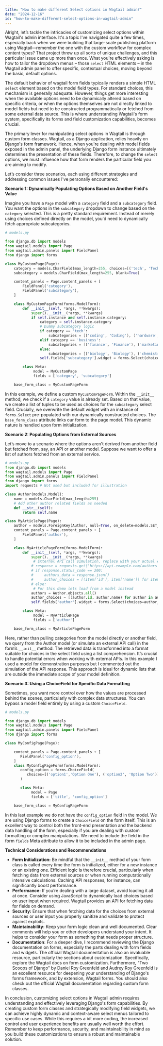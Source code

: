 ```yaml
---
title: "How to make different Select options in Wagtail admin?"
date: "2024-12-16"
id: "how-to-make-different-select-options-in-wagtail-admin"
---
```


Alright, let’s tackle the intricacies of customizing select options within Wagtail's admin interface. It's a topic I've navigated quite a few times, especially back when we were building that large-scale publishing platform using Wagtail—remember the one with the custom workflow for complex content types? That project threw up all sorts of unique challenges, and this particular issue came up more than once. What you're effectively asking is how to tailor the dropdown menus – those `select` HTML elements – in the Wagtail admin panel to offer specific, contextual choices, moving beyond the basic, default options.

The default behavior of wagtail form fields typically renders a simple HTML `select` element based on the model field types. For standard choices, this mechanism is generally adequate. However, things get more interesting when the available options need to be dynamically altered based on specific criteria, or when the options themselves are not directly linked to model fields but need to be constructed programmatically or fetched from some external data source. This is where understanding Wagtail's form system, specifically its forms and field customization capabilities, becomes crucial.

The primary lever for manipulating select options in Wagtail is through custom form classes. Wagtail, as a Django application, relies heavily on Django's form framework. Hence, when you're dealing with model fields exposed in the admin panel, the underlying Django form instance ultimately determines the presentation of these fields. Therefore, to change the `select` options, we must influence how that form renders the particular field you are aiming to modify.

Let’s consider three scenarios, each using different strategies and addressing common issues I've personally encountered:

**Scenario 1: Dynamically Populating Options Based on Another Field's Value**

Imagine you have a `Page` model with a `category` field and a `subcategory` field. You want the options in the `subcategory` dropdown to change based on the `category` selected. This is a pretty standard requirement. Instead of merely using choices defined directly on the model, you'd need to dynamically fetch appropriate subcategories.

```python
# models.py

from django.db import models
from wagtail.models import Page
from wagtail.admin.panels import FieldPanel
from django import forms

class MyCustomPage(Page):
    category = models.CharField(max_length=255, choices=[('tech', 'Technology'), ('business', 'Business'), ('science', 'Science')])
    subcategory = models.CharField(max_length=255, blank=True)

    content_panels = Page.content_panels + [
        FieldPanel('category'),
        FieldPanel('subcategory'),
    ]

    class MyCustomPageForm(forms.ModelForm):
        def __init__(self, *args, **kwargs):
            super().__init__(*args, **kwargs)
            if self.instance and self.instance.category:
                category = self.instance.category
                # Dummy subcategory logic
                if category == 'tech':
                    subcategories = [('coding', 'Coding'), ('hardware', 'Hardware')]
                elif category == 'business':
                    subcategories = [('finance', 'Finance'), ('marketing', 'Marketing')]
                else:
                    subcategories = [('biology', 'Biology'), ('chemistry', 'Chemistry')]
                self.fields['subcategory'].widget = forms.Select(choices=subcategories)

        class Meta:
             model = MyCustomPage
             fields = ['category', 'subcategory']

    base_form_class = MyCustomPageForm
```

In this example, we define a custom `MyCustomPageForm`. Within the `__init__` method, we check if a `category` value is already set. Based on that value, we create a list of tuples to be used as choices for the `subcategory` select field. Crucially, we overwrite the default widget with an instance of `forms.Select` pre-populated with our dynamically constructed choices. The `base_form_class` attribute links our form to the page model. This dynamic nature is handled upon form initialization.

**Scenario 2: Populating Options from External Sources**

Let’s move to a scenario where the options aren't derived from another field but fetched from, say, an API or another model. Suppose we want to offer a list of authors fetched from an external service.

```python
# models.py
from django.db import models
from wagtail.models import Page
from wagtail.admin.panels import FieldPanel
from django import forms
import requests # Not used but included for illustration

class Author(models.Model):
    name = models.CharField(max_length=255)
    # Add other author related fields as needed
    def __str__(self):
        return self.name

class MyArticlePage(Page):
    author = models.ForeignKey(Author, null=True, on_delete=models.SET_NULL, related_name='+')
    content_panels = Page.content_panels + [
        FieldPanel('author'),
    ]

    class MyArticlePageForm(forms.ModelForm):
        def __init__(self, *args, **kwargs):
            super().__init__(*args, **kwargs)
             # External API call simulation, replace with your actual API
            # response = requests.get('https://api.example.com/authors')
            # if response.status_code == 200:
            #     authors_data = response.json()
            #     author_choices = [(item['id'], item['name']) for item in authors_data]
            # else:
             # For this demo lets load from a model instead
            authors = Author.objects.all()
            author_choices = [(author.id, author.name) for author in authors]
            self.fields['author'].widget = forms.Select(choices=author_choices)

        class Meta:
             model = MyArticlePage
             fields = ['author']

    base_form_class = MyArticlePageForm
```

Here, rather than pulling categories from the model directly or another field, we query from the Author model (or simulate an external API call) in the form’s `__init__` method. The retrieved data is transformed into a format suitable for choices in the select field using a list comprehension. It’s crucial to handle potential errors when working with external APIs. In this example I used a model for demonstration purposes but I commented out the simulation of the API response. This approach is ideal for dynamic lists that are outside the immediate scope of your model definition.

**Scenario 3: Using a ChoiceField for Specific Data Formatting**

Sometimes, you want more control over how the values are processed behind the scenes, particularly with complex data structures. You can bypass a model field entirely by using a custom `ChoiceField`.

```python
# models.py

from django.db import models
from wagtail.models import Page
from wagtail.admin.panels import FieldPanel
from django import forms

class MyConfigPage(Page):

    content_panels = Page.content_panels + [
       FieldPanel('config_option'),
    ]
    class MyConfigPageForm(forms.ModelForm):
       config_option = forms.ChoiceField(
          choices=[('option1','Option One'), ('option2', 'Option Two')],
       )

       class Meta:
            model = Page
            fields = ['title', 'config_option']

    base_form_class = MyConfigPageForm

```

In this last example we do not have the `config_option` field in the model. We are using Django forms to create a `ChoiceField` on the form itself. This is an excellent way to control both the front-end presentation and the backend data handling of the form, especially if you are dealing with custom formatting or complex manipulations. We need to include the field in the form `fields` Meta attribute to allow it to be included in the admin page.

**Technical Considerations and Recommendations**

*   **Form Initialization:** Be mindful that the `__init__` method of your form class is called every time the form is initialized, either for a new instance or an existing one. Efficient logic is therefore crucial, particularly when fetching data from external sources or when running computationally intensive calculations. Caching API responses, for instance, can significantly boost performance.
*   **Performance:** If you’re dealing with a large dataset, avoid loading it all at once. Consider using JavaScript to dynamically load choices based on user input when required. Wagtail provides an API for fetching data for fields on demand.
*   **Security:** Ensure that when fetching data for the choices from external sources or user input you properly sanitize and validate to protect against exploits.
*   **Maintainability:** Keep your form logic clean and well documented. Clear comments will help you or other developers understand your intent. It helps to consider your form as something that needs proper structure.
*   **Documentation:** For a deeper dive, I recommend reviewing the Django documentation on forms, especially the parts dealing with form fields and widgets. The official Wagtail documentation is also an invaluable resource, particularly the sections about customization. Specifically, explore the Wagtail docs on form customization. Furthermore, "Two Scoops of Django" by Daniel Roy Greenfeld and Audrey Roy Greenfeld is an excellent resource for deepening your understanding of Django's forms framework, and by extension, Wagtail forms. You should also check out the official Wagtail documentation regarding custom form classes.

In conclusion, customizing select options in Wagtail admin requires understanding and effectively leveraging Django's form capabilities. By creating custom form classes and strategically modifying field widgets, we can achieve highly dynamic and context-aware select menus tailored to specific use cases. While this requires a bit more coding, the increased control and user experience benefits are usually well worth the effort. Remember to keep performance, security, and maintainability in mind as you build these customizations to ensure a robust and maintainable solution.
